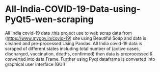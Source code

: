 # All-India-COVID-19-Data-using-PyQt5-wen-scraping
All India covid-19 data .this project use to web scrap data from (https://www.mygov.in/covid-19) site using Beautiful Soap and data is cleaned and pre-processed Using Pandas. All India covid-19 data is scraped of different states including total number of (active cases, discharged, vaccination, deaths, confirmed) then data is preprocessed &amp; converted into data Frame. Further using Pyqt dataframe is converted into graphical user interface (GUI)
